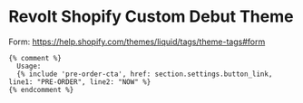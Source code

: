# Revolt Shopify Custom Debut Theme

Form: <https://help.shopify.com/themes/liquid/tags/theme-tags#form>

```liquid
{% comment %}
  Usage:
  {% include 'pre-order-cta', href: section.settings.button_link, line1: "PRE-ORDER", line2: "NOW" %}
{% endcomment %}

```
